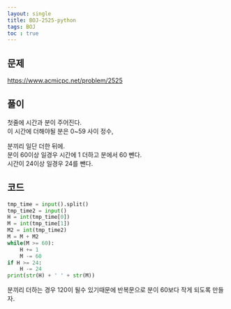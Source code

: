 ```yaml
---
layout: single
title: BOJ-2525-python
tags: BOJ
toc : true
---
```


## 문제  
https://www.acmicpc.net/problem/2525
  
## 풀이  
첫줄에 시간과 분이 주어진다.  
이 시간에 더해야될 분은 0~59 사이 정수,

분끼리 일단 더한 뒤에.  
분이 60이상 일경우 시간에 1 더하고 분에서 60 뺀다.  
시간이 24이상 일경우 24를 뺀다.  

## 코드  

```python
tmp_time = input().split()
tmp_time2 = input()
H = int(tmp_time[0])
M = int(tmp_time[1])
M2 = int(tmp_time2)
M = M + M2
while(M >= 60):
    H += 1
    M -= 60
if H >= 24:
    H -= 24
print(str(H) + ' ' + str(M))
```
분끼리 더하는 경우 120이 될수 있기때문에 반복문으로 분이 60보다 작게 되도록 만들자.